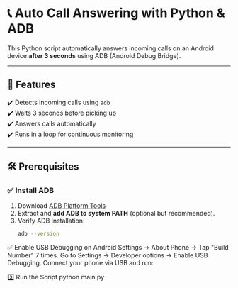 # 📞 Auto Call Answering with Python & ADB

This Python script automatically answers incoming calls on an Android device **after 3 seconds** using ADB (Android Debug Bridge).

---

## 🚀 Features

✔️ Detects incoming calls using `adb`  
✔️ Waits 3 seconds before picking up  
✔️ Answers calls automatically  
✔️ Runs in a loop for continuous monitoring

---

## 🛠️ Prerequisites

### ✅ Install ADB

1. Download [ADB Platform Tools](https://developer.android.com/studio/releases/platform-tools)
2. Extract and **add ADB to system PATH** (optional but recommended).
3. Verify ADB installation:
   ```bash
   adb --version
   ```

✅ Enable USB Debugging on Android
Settings → About Phone → Tap "Build Number" 7 times.
Go to Settings → Developer options → Enable USB Debugging.
Connect your phone via USB and run:

3️⃣ Run the Script
python main.py
